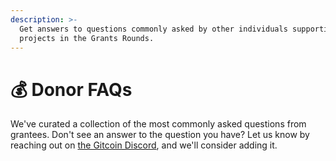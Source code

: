 ```yaml
---
description: >-
  Get answers to questions commonly asked by other individuals supporting the
  projects in the Grants Rounds.
---
```


# 💰 Donor FAQs

We've curated a collection of the most commonly asked questions from grantees. Don't see an answer to the question you have? Let us know by reaching out on [the Gitcoin Discord](https://discord.com/invite/b5PEjyVFXT), and we'll consider adding it.
